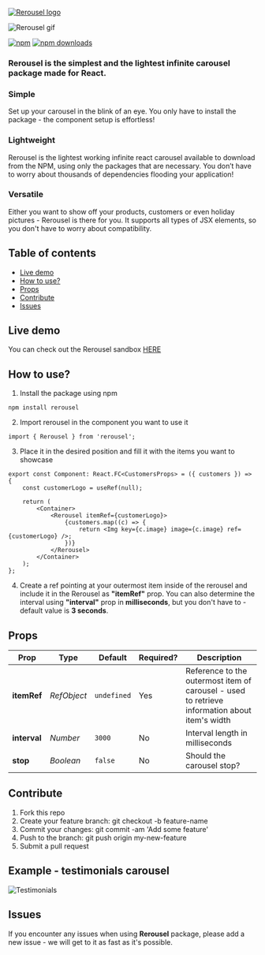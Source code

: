 [![Rerousel logo](https://svgshare.com/i/TUi.svg)](https://rerousel.netlify.app/)

![Rerousel gif](https://s2.gifyu.com/images/rerousel3.gif)

[![npm](https://img.shields.io/npm/v/rerousel.svg?style=flat-square)](https://www.npmjs.com/package/rerousel) [ ![npm downloads](https://img.shields.io/npm/dt/rerousel.svg?style=flat-square)](https://www.npmjs.com/package/rerousel)

### Rerousel is the simplest and the lightest infinite carousel package made for React.

### Simple

Set up your carousel in the blink of an eye. You only have to install the package - the component setup is effortless!

### Lightweight

Rerousel is the lightest working infinite react carousel available to download from the NPM, using only the packages that are necessary. You don’t have to worry about thousands of dependencies flooding your application!

### Versatile

Either you want to show off your products, customers or even holiday pictures - Rerousel is there for you.
It supports all types of JSX elements, so you don't have to worry about compatibility.

## Table of contents

-   [Live demo](#live-demo)
-   [How to use?](#how-to-use)
-   [Props](#props)
-   [Contribute](#contribute)
-   [Issues](#issues)

## Live demo

You can check out the Rerousel sandbox [HERE](https://rerousel.netlify.app/)

## How to use?

1. Install the package using npm

```
npm install rerousel
```

2. Import rerousel in the component you want to use it

```tsx
import { Rerousel } from 'rerousel';
```

3. Place it in the desired position and fill it with the items you want to showcase

```tsx
export const Component: React.FC<CustomersProps> = ({ customers }) => {
    const customerLogo = useRef(null);

    return (
        <Container>
            <Rerousel itemRef={customerLogo}>
                {customers.map((c) => {
                    return <Img key={c.image} image={c.image} ref={customerLogo} />;
                })}
            </Rerousel>
        </Container>
    );
};
```

4. Create a ref pointing at your outermost item inside of the rerousel and include it in the Rerousel as **"itemRef"** prop.
   You can also determine the interval using **"interval"** prop in **milliseconds**, but you don't have to - default value is **3 seconds**.

## Props

| Prop         | Type                     | Default     | Required? | Description                                                                                   |
| ------------ | ------------------------ | ----------- | --------- | --------------------------------------------------------------------------------------------- |
| **itemRef**  | _RefObject<HTMLElement>_ | `undefined` | Yes       | Reference to the outermost item of carousel - used to retrieve information about item's width |
| **interval** | _Number_                 | `3000`      | No        | Interval length in milliseconds                                                               |
| **stop**     | _Boolean_                | `false`     | No        | Should the carousel stop?                                                                     |

## Contribute

1.  Fork this repo
2.  Create your feature branch: git checkout -b feature-name
3.  Commit your changes: git commit -am 'Add some feature'
4.  Push to the branch: git push origin my-new-feature
5.  Submit a pull request

## Example - testimonials carousel

![Testimonials](https://s2.gifyu.com/images/rerousel-example.gif)

## Issues

If you encounter any issues when using **Rerousel** package, please add a new issue - we will get to it as fast as it's possible.
